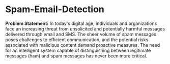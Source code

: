 # Spam-Email-Detection
**Problem Statement:**
In today's digital age, individuals and organizations face an increasing threat from unsolicited and potentially harmful messages delivered through email and SMS. The sheer volume of spam messages poses challenges to efficient communication, and the potential risks associated with malicious content demand proactive measures. The need for an intelligent system capable of distinguishing between legitimate messages (ham) and spam messages has never been more critical.
